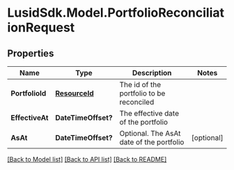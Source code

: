 # LusidSdk.Model.PortfolioReconciliationRequest
## Properties

Name | Type | Description | Notes
------------ | ------------- | ------------- | -------------
**PortfolioId** | [**ResourceId**](ResourceId.md) | The id of the portfolio to be reconciled | 
**EffectiveAt** | **DateTimeOffset?** | The effective date of the portfolio | 
**AsAt** | **DateTimeOffset?** | Optional. The AsAt date of the portfolio | [optional] 

[[Back to Model list]](../README.md#documentation-for-models) [[Back to API list]](../README.md#documentation-for-api-endpoints) [[Back to README]](../README.md)

